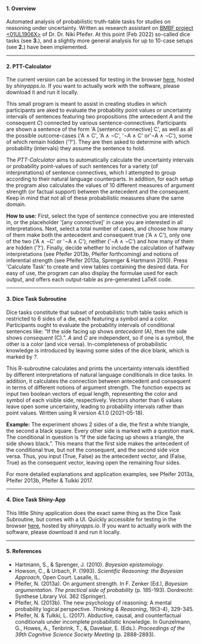#### 1. Overview
Automated analysis of probabilistic truth-table tasks for studies on reasoning under uncertainty. Written as research assistant on [BMBF project <01UL1906X>](https://homepages.uni-regensburg.de/~pfn23853/LogWissUns.html) of Dr. Dr. Niki Pfeifer. At this point (Feb 2022) so-called dice tasks (see **3.**), and a slightly more general analysis for up to 10-case setups (see **2.**) have been implemented.

***
#### 2. PTT-Calculator
The current  version can be accessed for testing in the browser [here](https://leon-schoeppl.shinyapps.io/ptt-calculator/), hosted by *shinyapps.io*. If you want to actually work with the software, please download it and run it locally.

This small program is meant to assist in creating studies in which participants are aked to evaluate the probability point values or uncertainty intervals of sentences featuring two propositions (the antecedent *A* and the consequent *C*) connected by various sentence-connectives. Participants are shown a sentence of the form 'A [sentence connective] C', as well as all the possible outcome-cases ('A ∧ C', 'A ∧ ¬C', '¬A ∧ C' or'¬A ∧ ¬C'), some of which remain hidden ('?'). They are then asked to determine with which probability (intervals) they assume the sentence to hold. 

The *PTT-Calculator* aims to automatically calculate the uncertainty intervals or probability point-values of such sentences for a variety (of interpretations) of sentence connectives, which I attempted to group according to their natural language counterparts. In addition, for each setup the program also calculates the values of 10 different measures of argument strength (or factual support) between the antecedent and the consequent. Keep in mind that not all of these probabilistic measures share the same domain.

**How to use:** 
First, select the type of sentence connective you are interested in, or the placeholder '[any connective]' in case you are interested in all interpretations. Next, select a total number of cases, and choose how many of them make both the antecedent and consequent true ('A ∧ C'), only one of the two ('A ∧ ¬C' or '¬A ∧ C'), neither ('¬A ∧ ¬C') and how many of them are hidden ('?'). Finally, decide whether to include the calculation of halfway interpretations (see Pfeifer 2013b, Pfeifer forthcoming) and notions of inferential strength (see Pfeifer 2013a, Sprenger & Hartmann 2010). Press 'Calculate Task' to create and view tables containing the desired data. For easy of use, the program can also display the formulae used for each output, and offers each output-table as pre-generated LaTeX code.

***
#### 3. Dice Task Subroutine
Dice tasks constitute that subset of probabilistic truth table tasks which is restricted to 6 sides of a die, each featuring a symbol and a color. Participants ought to evaluate the probability intervals of conditional sentences like: “If the side facing up shows *antecedent* (A), then the side shows *consequent* (C).”. *A* and *C* are independent, so if one is a symbol, the other is a color (and vice versa). In-completeness of probabilistic knowledge is introduced by leaving some sides of the dice blank, which is marked by *?*.

This R-subroutine calculates and prints the uncertainty intervals identified by different interpretations of natural language conditionals in dice tasks. In addition, it calculates the connection between antecedent and consequent in terms of different notions of argument strength. The function expects as input two boolean vectors of equal length, representing the color and symbol of each visible side, respectively. Vectors shorter than 6 values leave open some uncertainty, leading to probability intervals rather than point values. Written using R version 4.1.0 (2021-05-18).

**Example:** The experiment shows 2 sides of a die, the first a white triangle, the second a black square. Every other side is marked with a question mark. The conditional in question is “If the side facing up shows a triangle, the side shows black.”. This means that the first side makes the antecedent of the conditional true, but not the consequent, and the second side vice versa. Thus, you input (True, False) as the antecedent vector, and (False, True) as the consequent vector, leaving open the remaining four sides.

For more detailed explanations and application examples, see Pfeifer 2013a, Pfeifer 2013b, Pfeifer & Tulkki 2017.

***
#### 4. Dice Task Shiny-App
This little Shiny application does the exact same thing as the Dice Task Subroutine, but comes with a UI. Quickly accessible for testing in the browser [here](https://leon-schoeppl.shinyapps.io/dicetask/), hosted by *shinyapps.io*. If you want to actually work with the software, please download it and run it locally.

***
#### 5. References
* Hartmann, S., & Sprenger, J. (2010). *Bayesian epistemology*.
* Howson, C., & Urbach, P. (1993). *Scientific Reasoning: the Bayesian Approach*, Open Court. Lasalle, IL.
* Pfeifer, N. (2013a). On argument strength. In F. Zenker (Ed.), *Bayesian argumentation. The practical side of probability* (p. 185-193). Dordrecht: Synthese Library Vol. 362 (Springer).
* Pfeifer, N. (2013b). The new psychology of reasoning: A mental probability logical perspective. *Thinking & Reasoning*, 19(3-4), 329-345.
* Pfeifer, N. & Tulkki, L. (2017). Abductive, causal, and counterfactual conditionals under incomplete probabilistic knowledge. In Gunzelmann, G., Howes, A., Tenbrink, T., &, Davelaar, E. (Eds.). *Proceedings of the 39th Cognitive Science Society Meeting* (p. 2888-2893).

